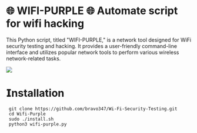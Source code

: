 

# 🌐 WIFI-PURPLE 🌐 Automate script for wifi hacking
This Python script, titled "WIFI-PURPLE," is a network tool designed for WiFi security testing and hacking. 
It provides a user-friendly command-line interface and utilizes popular network tools to perform various wireless network-related tasks. 

<img src="https://github.com/bravo347/Wi-Fi-Security-Testing/main/wifi-Security Testing.png">

# 𝗜nstallation
     git clone https://github.com/bravo347/Wi-Fi-Security-Testing.git
     cd Wifi-Purple
     sudo ./install.sh
     python3 wifi-purple.py
  

